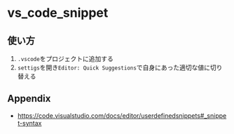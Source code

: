 # vs_code_snippet

## 使い方

1. `.vscode`をプロジェクトに追加する
2. `settigs`を開き`Editor: Quick Suggestions`で自身にあった適切な値に切り替える


## Appendix
- https://code.visualstudio.com/docs/editor/userdefinedsnippets#_snippet-syntax